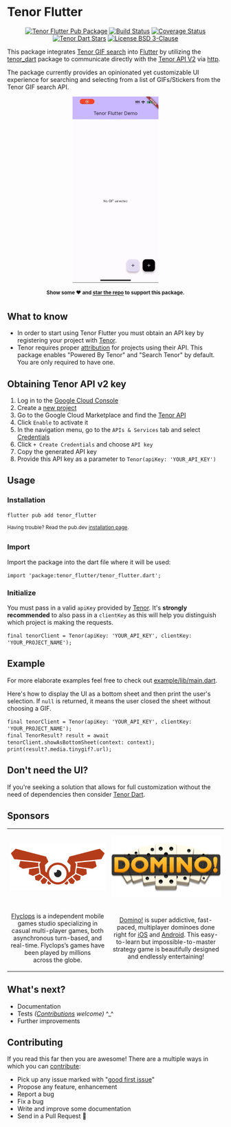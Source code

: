# Tenor Flutter

<p align="center">
  <a href="https://pub.dartlang.org/packages/tenor_flutter"><img src="https://img.shields.io/pub/v/tenor_flutter.svg" alt="Tenor Flutter Pub Package" /></a>
  <a href="https://github.com/Flyclops/tenor_flutter/actions/workflows/main.yml"><img src="https://github.com/flyclops/tenor_flutter/actions/workflows/main.yml/badge.svg" alt="Build Status" /></a>
  <a href="https://coveralls.io/github/Flyclops/tenor_flutter?branch=main"><img src="https://coveralls.io/repos/github/Flyclops/tenor_flutter/badge.svg?branch=main" alt="Coverage Status" /></a>
 <a href="https://github.com/flyclops/tenor_flutter/stargazers"><img src="https://img.shields.io/github/stars/flyclops/tenor_flutter?style=flat" alt="Tenor Dart Stars" /></a>
  <a href="https://github.com/Flyclops/tenor_flutter/blob/main/LICENSE"><img src="https://img.shields.io/badge/License-BSD_3--Clause-blue.svg" alt="License BSD 3-Clause" /></a>
</p>

This package integrates [Tenor GIF search](https://tenor.com/) into [Flutter](https://flutter.dev/) by utilizing the [tenor_dart](https://pub.dev/packages/tenor_dart) package to communicate directly with the [Tenor API V2](https://developers.google.com/tenor/guides/quickstart) via [http](https://pub.dev/packages/http).

The package currently provides an opinionated yet customizable UI experience for searching and selecting from a list of GIFs/Stickers from the Tenor GIF search API.

<p align="center"><img src="https://github.com/flyclops/tenor_flutter/raw/main/example/assets/demo.gif" width="200" alt="Tenor Flutter Demo"/></p>

<p align="center"><strong><sup>Show some ❤️ and <a href="https://github.com/flyclops/tenor_flutter">star the repo</a> to support this package.</sup></strong></p>

## What to know

- In order to start using Tenor Flutter you must obtain an API key by registering your project with [Tenor](https://developers.google.com/tenor/guides/quickstart).
- Tenor requires proper [attribution](https://developers.google.com/tenor/guides/attribution) for projects using their API. This package enables "Powered By Tenor" and "Search Tenor" by default. You are only required to have one.

## Obtaining Tenor API v2 key

1. Log in to the [Google Cloud Console](https://console.cloud.google.com)
2. Create a [new project](https://console.cloud.google.com/projectcreate)
3. Go to the Google Cloud Marketplace and find the [Tenor API](https://console.cloud.google.com/marketplace/product/google/tenor.googleapis.com)
4. Click `Enable` to activate it
5. In the navigation menu, go to the `APIs & Services` tab and select [Credentials](https://console.cloud.google.com/apis/credentials)
6. Click `+ Create Credentials` and choose `API key`
7. Copy the generated API key
8. Provide this API key as a parameter to `Tenor(apiKey: 'YOUR_API_KEY')`

## Usage

### Installation

```
flutter pub add tenor_flutter
```

<sup>Having trouble? Read the pub.dev <a href="https://pub.dev/packages/tenor_flutter/install">installation page</a>.</sup>

### Import

Import the package into the dart file where it will be used:

```
import 'package:tenor_flutter/tenor_flutter.dart';
```

### Initialize

You must pass in a valid `apiKey` provided by [Tenor](https://developers.google.com/tenor/guides/quickstart). It's **strongly recommended** to also pass in a `clientKey` as this will help you distinguish which project is making the requests.

```
final tenorClient = Tenor(apiKey: 'YOUR_API_KEY', clientKey: 'YOUR_PROJECT_NAME');
```

## Example

For more elaborate examples feel free to check out [example/lib/main.dart](https://github.com/Flyclops/tenor_flutter/blob/main/example/lib/main.dart).

Here's how to display the UI as a bottom sheet and then print the user's selection. If `null` is returned, it means the user closed the sheet without choosing a GIF.

```
final tenorClient = Tenor(apiKey: 'YOUR_API_KEY', clientKey: 'YOUR_PROJECT_NAME');
final TenorResult? result = await tenorClient.showAsBottomSheet(context: context);
print(result?.media.tinygif?.url);
```

## Don't need the UI?

If you're seeking a solution that allows for full customization without the need of dependencies then consider [Tenor Dart](https://github.com/Flyclops/tenor_dart).

## Sponsors

<table>
  <tr>
    <td><p align="center"><a href="https://flyclops.com/"><img src="https://github.com/Flyclops/tenor_flutter/blob/main/example/assets/flyclops_logo_github.png?raw=true" alt="Flyclops"/></a></p></td>
    <td><p align="center"><a href="https://flyclops.com/games/domino.html"><img src="https://github.com/Flyclops/tenor_flutter/blob/main/example/assets/domino_logo_github.png?raw=true" alt="Domino!"/></a></p></td>
  </tr>
  <tr>
    <td><p align="center"><a href="https://flyclops.com/">Flyclops</a> is a independent mobile games studio specializing in casual multi-player games, both asynchronous turn-based, and real-time. Flyclops’s games have been played by millions across&nbsp;the&nbsp;globe.</p></td>
    <td><p align="center"><a href="https://flyclops.com/games/domino.html">Domino!</a> is super addictive, fast-paced, multiplayer dominoes done right for <a href="https://j.mp/domino_FREE">iOS</a> and <a href="https://flycl.ps/domino_android">Android</a>. This easy-to-learn but impossible-to-master strategy game is beautifully designed and endlessly&nbsp;entertaining!</p></td>
  </tr>
</table>

## What's next?

- Documentation
- Tests _([Contributions](https://github.com/Flyclops/tenor_flutter/blob/main/CONTRIBUTING.md) welcome)_ ^\_^
- Further improvements

## Contributing

If you read this far then you are awesome! There are a multiple ways in which you can [contribute](https://github.com/Flyclops/tenor_flutter/blob/main/CONTRIBUTING.md):

- Pick up any issue marked with "[good first issue](https://github.com/flyclops/tenor_flutter/issues?q=is:open+is:issue+label:%22good+first+issue%22)"
- Propose any feature, enhancement
- Report a bug
- Fix a bug
- Write and improve some documentation
- Send in a Pull Request 🙏
